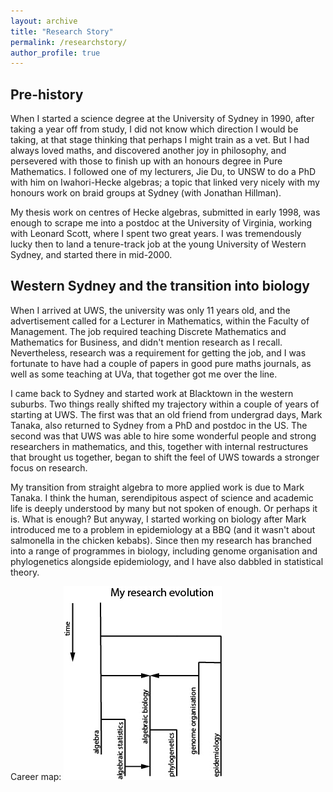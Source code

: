 ```yaml
---
layout: archive
title: "Research Story"
permalink: /researchstory/
author_profile: true
---
```



<!-- Brief academic bio
======
 -->

Pre-history
---
When I started a science degree at the University of Sydney in 1990, after taking a year off from study, I did not know which direction I would be taking, at that stage thinking that perhaps I might train as a vet.  But I had always loved maths, and discovered another joy in philosophy, and persevered with those to finish up with an honours degree in Pure Mathematics.  I followed one of my lecturers, Jie Du, to UNSW to do a PhD with him on Iwahori-Hecke algebras; a topic that linked very nicely with my honours work on braid groups at Sydney (with Jonathan Hillman).

My thesis work on centres of Hecke algebras, submitted in early 1998, was enough to scrape me into a postdoc at the University of Virginia, working with Leonard Scott, where I spent two great years.  I was tremendously lucky then to land a tenure-track job at the young University of Western Sydney, and started there in mid-2000.

Western Sydney and the transition into biology
---
When I arrived at UWS, the university was only 11 years old, and the advertisement called for a Lecturer in Mathematics, within the Faculty of Management.  The job required teaching Discrete Mathematics and Mathematics for Business, and didn't mention research as I recall.  Nevertheless, research was a requirement for getting the job, and I was fortunate to have had a couple of papers in good pure maths journals, as well as some teaching at UVa, that together got me over the line.

I came back to Sydney and started work at Blacktown in the western suburbs.  Two things really shifted my trajectory within a couple of years of starting at UWS.  The first was that an old friend from undergrad days, Mark Tanaka, also returned to Sydney from a PhD and postdoc in the US.  The second was that UWS was able to hire some wonderful people and strong researchers in mathematics, and this, together with internal restructures that brought us together, began to shift the feel of UWS towards a stronger focus on research.

My transition from straight algebra to more applied work is due to Mark Tanaka.  I think the human, serendipitous aspect of science and academic life is deeply understood by many but not spoken of enough.  Or perhaps it is. What is enough?  But anyway, I started working on biology after Mark introduced me to a problem in epidemiology at a BBQ (and it wasn't about salmonella in the chicken kebabs).  Since then my research has branched into a range of programmes in biology, including genome organisation and phylogenetics alongside epidemiology, and I have also dabbled in statistical theory.


Career map:
![research evolution](../images/career-map.jpg)
